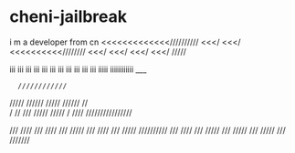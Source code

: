 # cheni-jailbreak
 i m a  developer from cn
 <<<<<<<<<<<<<//////////
 <<</
 <<</
 <<<<<<<<<<////////
 <<</
 <<</
 <<</
 <<</
/////


 iii                iii
 iii                iii
 iii                iii
 iii                iii
 iii                iii
  iii            iiiii
     iiiiiiiiiiii
          ___

      ////////////
/////           //////
/////           //////
//              
/
//
///                  /////
 /////              / ////
     ////////////////


///                   ////
///                ////
///            /////
///          ////
///       /////
//////////
///    ////
///      /////
///         /////
///           /////
///            ///////
